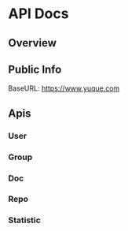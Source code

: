 # API Docs

## Overview


## Public Info

BaseURL: https://www.yuque.com

## Apis

### User


### Group


### Doc


### Repo


### Statistic



